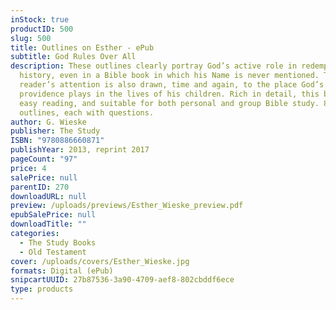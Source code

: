 ```yaml
---
inStock: true
productID: 500
slug: 500
title: Outlines on Esther - ePub
subtitle: God Rules Over All
description: These outlines clearly portray God’s active role in redemptive
  history, even in a Bible book in which his Name is never mentioned. The
  reader’s attention is also drawn, time and again, to the place God’s
  providence plays in the lives of his children. Rich in detail, this book is
  easy reading, and suitable for both personal and group Bible study. 8
  outlines, each with questions.
author: G. Wieske
publisher: The Study
ISBN: "9780886660871"
publishYear: 2013, reprint 2017
pageCount: "97"
price: 4
salePrice: null
parentID: 270
downloadURL: null
preview: /uploads/previews/Esther_Wieske_preview.pdf
epubSalePrice: null
downloadTitle: ""
categories:
  - The Study Books
  - Old Testament
cover: /uploads/covers/Esther_Wieske.jpg
formats: Digital (ePub)
snipcartUUID: 27b87536-3a90-4709-aef8-802cbddf6ece
type: products
---
```

